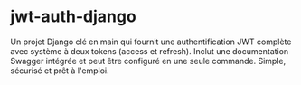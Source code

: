 # jwt-auth-django
Un  projet Django clé en main qui fournit une authentification JWT complète avec système à deux tokens (access et refresh). Inclut une documentation Swagger intégrée et peut être configuré en une seule commande. Simple, sécurisé et prêt à l'emploi.
